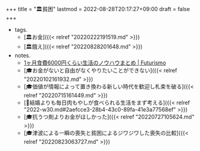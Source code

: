 +++
title = "🏛貧困"
lastmod = 2022-08-28T20:17:27+09:00
draft = false
+++

-   tags.
    -   [🏛お金]({{< relref "20220222191519.md" >}})
    -   [🏛餓え]({{< relref "20220828201648.md" >}})
-   notes.
    -   [1ヶ月食費6000円くらい生活のノウハウまとめ | Futurismo](https://futurismo.biz/how-to-survive-eating-under-10000/)
    -   [🎓お金がないと自由がなくやりたいことができない]({{< relref "20220102161932.md" >}})
    -   [🎓価値が情報によって置き換わる新しい時代を歓迎し札束を破る]({{< relref "20220715161449.md" >}})
    -   [💭結婚よりも毎日肉もやしが食べられる生活をまず考える]({{< relref "2022-w30.md#2aefcce3-28b4-43c0-89fa-41e3a77568ef" >}})
    -   [🎓抗うつ剤よりお金がほしかった]({{< relref "20220727105624.md" >}})
    -   [🎓津波による一瞬の喪失と貧困によるジワジワした喪失の比較]({{< relref "20220823063727.md" >}})
